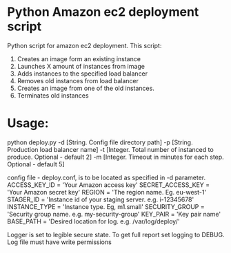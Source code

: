 Python Amazon ec2 deployment script
========================

Python script for amazon ec2 deployment. 
This script:
1) Creates an image form an existing instance
2) Launches X amount of instances from image
3) Adds instances to the specified load balancer
4) Removes old instances from load balancer
5) Creates an image from one of the old instances.
6) Terminates old instances



Usage:
=====

python deploy.py -d [String. Config file directory path] -p [String. Production load balancer name] -t [Integer. Total number of instanced to produce. Optional - default 2] -m [Integer. Timeout in minutes for each step. Optional - default 5]

config file - deploy.conf, is to be located as specified in -d parameter.
ACCESS_KEY_ID = 'Your Amazon access key'
SECRET_ACCESS_KEY = 'Your Amazon secret key'
REGION = 'The region name. Eg. eu-west-1'
STAGER_ID = 'Instance id of your staging server. e.g. i-12345678'
INSTANCE_TYPE = 'Instance type. Eg, m1.small'
SECURITY_GROUP = 'Security group name. e.g. my-security-group'
KEY_PAIR = 'Key pair name'
BASE_PATH = 'Desired location for log. e.g. /var/log/deploy/' 

Logger is set to legible secure state. To get full report set logging to DEBUG.
Log file must have write permissions
